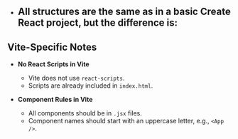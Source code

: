 - ## All structures are the same as in a basic Create React project, but the difference is:



## Vite-Specific Notes

- **No React Scripts in Vite**
  - Vite does not use `react-scripts`.
  - Scripts are already included in `index.html`.

- **Component Rules in Vite**
  - All components should be in `.jsx` files.
  - Component names should start with an uppercase letter, e.g., `<App />`.
